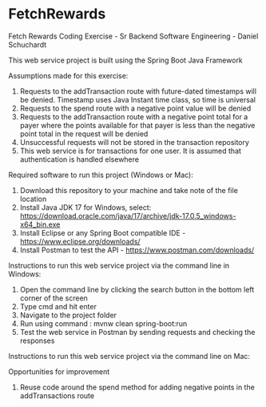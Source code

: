 # FetchRewards
Fetch Rewards Coding Exercise - Sr Backend Software Engineering - 
Daniel Schuchardt

This web service project is built using the Spring Boot Java Framework

Assumptions made for this exercise:
1) Requests to the addTransaction route with future-dated timestamps will be denied. Timestamp uses Java Instant time class, so time is universal
2) Requests to the spend route with a negative point value will be denied
3) Requests to the addTransaction route with a negative point total for a payer where the points available for that payer is less than the negative point total in the request will be denied
4) Unsuccessful requests will not be stored in the transaction repository
5) This web service is for transactions for one user. It is assumed that authentication is handled elsewhere


Required software to run this project (Windows or Mac):
1) Download this repository to your machine and take note of the file location
2) Install Java JDK 17 for Windows, select: https://download.oracle.com/java/17/archive/jdk-17.0.5_windows-x64_bin.exe
3) Install Eclipse or any Spring Boot compatible IDE - https://www.eclipse.org/downloads/
4) Install Postman to test the API - https://www.postman.com/downloads/


Instructions to run this web service project via the command line in Windows:
1) Open the command line by clicking the search button in the bottom left corner of the screen
2) Type cmd and hit enter
3) Navigate to the project folder
4) Run using command : mvnw clean spring-boot:run
5) Test the web service in Postman by sending requests and checking the responses

Instructions to run this web service project via the command line on Mac:









Opportunities for improvement
1) Reuse code around the spend method for adding negative points in the addTransactions route
